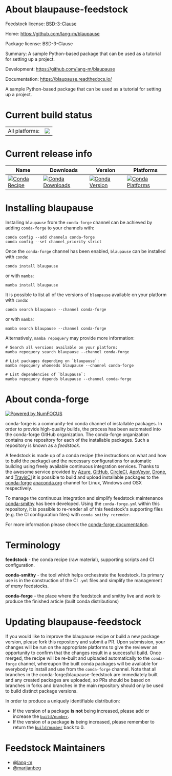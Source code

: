 About blaupause-feedstock
=========================

Feedstock license: [BSD-3-Clause](https://github.com/conda-forge/blaupause-feedstock/blob/main/LICENSE.txt)

Home: https://github.com/lang-m/blaupause

Package license: BSD-3-Clause

Summary: A sample Python-based package that can be used as a tutorial for setting up a project.

Development: https://github.com/lang-m/blaupause

Documentation: https://blaupause.readthedocs.io/

A sample Python-based package that can be used as a tutorial for setting up a project.


Current build status
====================


<table><tr><td>All platforms:</td>
    <td>
      <a href="https://dev.azure.com/conda-forge/feedstock-builds/_build/latest?definitionId=11483&branchName=main">
        <img src="https://dev.azure.com/conda-forge/feedstock-builds/_apis/build/status/blaupause-feedstock?branchName=main">
      </a>
    </td>
  </tr>
</table>

Current release info
====================

| Name | Downloads | Version | Platforms |
| --- | --- | --- | --- |
| [![Conda Recipe](https://img.shields.io/badge/recipe-blaupause-green.svg)](https://anaconda.org/conda-forge/blaupause) | [![Conda Downloads](https://img.shields.io/conda/dn/conda-forge/blaupause.svg)](https://anaconda.org/conda-forge/blaupause) | [![Conda Version](https://img.shields.io/conda/vn/conda-forge/blaupause.svg)](https://anaconda.org/conda-forge/blaupause) | [![Conda Platforms](https://img.shields.io/conda/pn/conda-forge/blaupause.svg)](https://anaconda.org/conda-forge/blaupause) |

Installing blaupause
====================

Installing `blaupause` from the `conda-forge` channel can be achieved by adding `conda-forge` to your channels with:

```
conda config --add channels conda-forge
conda config --set channel_priority strict
```

Once the `conda-forge` channel has been enabled, `blaupause` can be installed with `conda`:

```
conda install blaupause
```

or with `mamba`:

```
mamba install blaupause
```

It is possible to list all of the versions of `blaupause` available on your platform with `conda`:

```
conda search blaupause --channel conda-forge
```

or with `mamba`:

```
mamba search blaupause --channel conda-forge
```

Alternatively, `mamba repoquery` may provide more information:

```
# Search all versions available on your platform:
mamba repoquery search blaupause --channel conda-forge

# List packages depending on `blaupause`:
mamba repoquery whoneeds blaupause --channel conda-forge

# List dependencies of `blaupause`:
mamba repoquery depends blaupause --channel conda-forge
```


About conda-forge
=================

[![Powered by
NumFOCUS](https://img.shields.io/badge/powered%20by-NumFOCUS-orange.svg?style=flat&colorA=E1523D&colorB=007D8A)](https://numfocus.org)

conda-forge is a community-led conda channel of installable packages.
In order to provide high-quality builds, the process has been automated into the
conda-forge GitHub organization. The conda-forge organization contains one repository
for each of the installable packages. Such a repository is known as a *feedstock*.

A feedstock is made up of a conda recipe (the instructions on what and how to build
the package) and the necessary configurations for automatic building using freely
available continuous integration services. Thanks to the awesome service provided by
[Azure](https://azure.microsoft.com/en-us/services/devops/), [GitHub](https://github.com/),
[CircleCI](https://circleci.com/), [AppVeyor](https://www.appveyor.com/),
[Drone](https://cloud.drone.io/welcome), and [TravisCI](https://travis-ci.com/)
it is possible to build and upload installable packages to the
[conda-forge](https://anaconda.org/conda-forge) [anaconda.org](https://anaconda.org/)
channel for Linux, Windows and OSX respectively.

To manage the continuous integration and simplify feedstock maintenance
[conda-smithy](https://github.com/conda-forge/conda-smithy) has been developed.
Using the ``conda-forge.yml`` within this repository, it is possible to re-render all of
this feedstock's supporting files (e.g. the CI configuration files) with ``conda smithy rerender``.

For more information please check the [conda-forge documentation](https://conda-forge.org/docs/).

Terminology
===========

**feedstock** - the conda recipe (raw material), supporting scripts and CI configuration.

**conda-smithy** - the tool which helps orchestrate the feedstock.
                   Its primary use is in the construction of the CI ``.yml`` files
                   and simplify the management of *many* feedstocks.

**conda-forge** - the place where the feedstock and smithy live and work to
                  produce the finished article (built conda distributions)


Updating blaupause-feedstock
============================

If you would like to improve the blaupause recipe or build a new
package version, please fork this repository and submit a PR. Upon submission,
your changes will be run on the appropriate platforms to give the reviewer an
opportunity to confirm that the changes result in a successful build. Once
merged, the recipe will be re-built and uploaded automatically to the
`conda-forge` channel, whereupon the built conda packages will be available for
everybody to install and use from the `conda-forge` channel.
Note that all branches in the conda-forge/blaupause-feedstock are
immediately built and any created packages are uploaded, so PRs should be based
on branches in forks and branches in the main repository should only be used to
build distinct package versions.

In order to produce a uniquely identifiable distribution:
 * If the version of a package **is not** being increased, please add or increase
   the [``build/number``](https://docs.conda.io/projects/conda-build/en/latest/resources/define-metadata.html#build-number-and-string).
 * If the version of a package **is** being increased, please remember to return
   the [``build/number``](https://docs.conda.io/projects/conda-build/en/latest/resources/define-metadata.html#build-number-and-string)
   back to 0.

Feedstock Maintainers
=====================

* [@lang-m](https://github.com/lang-m/)
* [@marijanbeg](https://github.com/marijanbeg/)

